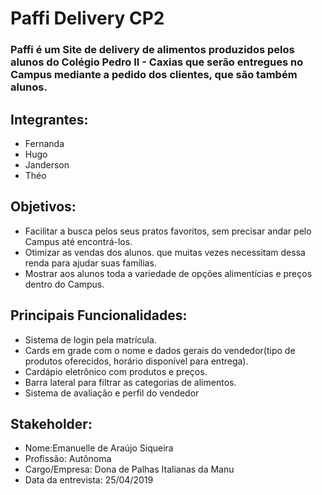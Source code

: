 #  Paffi Delivery CP2

### Paffi é um Site de delivery de alimentos produzidos pelos alunos do Colégio Pedro II - Caxias que serão entregues no Campus mediante a pedido dos clientes, que são também alunos.
## Integrantes:
+ Fernanda
+ Hugo
+ Janderson 
+ Théo

## Objetivos:

+ Facilitar a busca pelos seus pratos favoritos, sem precisar andar pelo Campus até encontrá-los.
+ Otimizar as vendas dos alunos. que muitas vezes necessitam dessa renda para ajudar suas famílias.
+ Mostrar aos alunos toda a variedade de opções alimentícias e preços dentro do Campus.

## Principais Funcionalidades:

+ Sistema de login pela matrícula.
+ Cards em grade com o nome e dados gerais do vendedor(tipo de produtos oferecidos, horário disponível para entrega). 
+ Cardápio eletrônico com produtos e preços.
+ Barra lateral para filtrar as categorias de alimentos.
+ Sistema de avaliação e perfil do vendedor

## Stakeholder:
+ Nome:Emanuelle de Araújo Siqueira
+ Profissão: Autônoma 
+ Cargo/Empresa: Dona de Palhas Italianas da Manu
+ Data da entrevista: 25/04/2019
